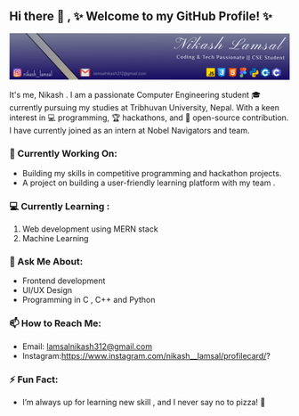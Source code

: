## Hi there 👋 , ✨ Welcome to my GitHub Profile! ✨

![Banner Image](./Frame%201.svg)

It's me, Nikash . I am a passionate Computer Engineering student 🎓 currently pursuing my studies at Tribhuvan University, Nepal. With a keen interest in 💻 programming, 🏆 hackathons, and 🌟 open-source contribution. I have currently joined as an intern at Nobel Navigators and team.

### 🔭 Currently Working On:
* Building my skills in competitive programming and hackathon projects.
* A project on building a user-friendly learning platform with my team .

### 💻️ Currently Learning :
<ol>
    <li>Web development using MERN stack</li>
    <li>Machine Learning</li>
</ol>

### 💬 Ask Me About:
* Frontend development
* UI/UX Design 
* Programming in C , C++ and Python

### 📫 How to Reach Me:
* Email: lamsalnikash312@gmail.com
* Instagram:https://www.instagram.com/nikash__lamsal/profilecard/?

### ⚡ Fun Fact:
* I’m always up for learning new skill , and I never say no to pizza! 🍕
